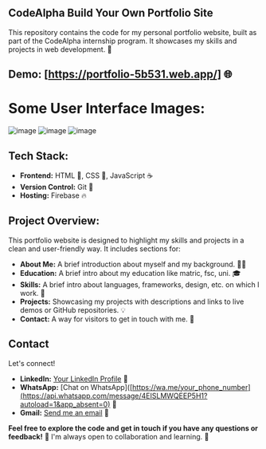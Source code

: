 ## CodeAlpha Build Your Own Portfolio Site

This repository contains the code for my personal portfolio website, built as part of the CodeAlpha internship program. It showcases my skills and projects in web development.  🚀

## **Demo:** [https://portfolio-5b531.web.app/] 🌐

# **Some User Interface Images:**
![image](https://github.com/user-attachments/assets/ebf8de44-00e0-4444-9da3-b7a504cae611)
![image](https://github.com/user-attachments/assets/510f208e-ce0a-4b97-a839-1931c94c45d9)
![image](https://github.com/user-attachments/assets/286ba030-772f-473e-a997-f45fd7a674a4)

## **Tech Stack:**

* **Frontend:** HTML 🧱, CSS 🎨, JavaScript ☕
* **Version Control:** Git 🐙
* **Hosting:** Firebase 🔥

## **Project Overview:**

This portfolio website is designed to highlight my skills and projects in a clean and user-friendly way.  It includes sections for:

* **About Me:**  A brief introduction about myself and my background.  👨‍💻
* **Education:**  A brief intro about my education like matric, fsc, uni. 🎓
* **Skills:**  A brief intro about languages, frameworks, design, etc. on which I work. 💪
* **Projects:**  Showcasing my projects with descriptions and links to live demos or GitHub repositories. 💡
* **Contact:**  A way for visitors to get in touch with me. 📧


## Contact

Let's connect!

* **LinkedIn:** [Your LinkedIn Profile](https://www.linkedin.com/in/summyia-fatima-274787311/) 🔗
* **WhatsApp:** [Chat on WhatsApp]([https://wa.me/your_phone_number](https://api.whatsapp.com/message/4EISLMWQEEP5H1?autoload=1&app_absent=0) 💬 
* **Gmail:** [Send me an email](summyiawork@gmail.com) 📧



**Feel free to explore the code and get in touch if you have any questions or feedback!**  💬  I'm always open to collaboration and learning.  🤝
